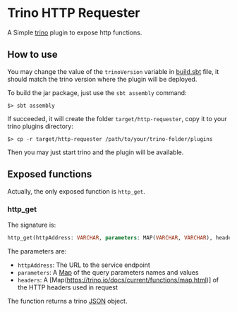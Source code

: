 # Trino HTTP Requester

A Simple [trino](https://trino.io/) plugin to expose http functions.

## How to use

You may change the value of the `trinoVersion` variable in [build.sbt](build.sbt) file, it should match the trino version where the plugin will be deployed.

To build the jar package, just use the `sbt assembly` command:

```SHELL
$> sbt assembly
```

If succeeded, it will create the folder `target/http-requester`, copy it to your trino plugins directory:

```SHELL
$> cp -r target/http-requester /path/to/your/trino-folder/plugins
```

Then you may just start trino and the plugin will be available.


## Exposed functions

Actually, the only exposed function is `http_get`.

### http_get

The signature is:

```SQL
http_get(httpAddress: VARCHAR, parameters: MAP(VARCHAR, VARCHAR), headers: MAP(VARCHAR, VARCHAR)) -> JSON
```

The parameters are:

* `httpAddress`: The URL to the service endpoint
* `parameters`: A [Map](https://trino.io/docs/current/functions/map.html) of the query parameters names and values
* `headers`: A [Map(https://trino.io/docs/current/functions/map.html)] of the HTTP headers used in request

The function returns a trino [JSON](https://trino.io/docs/current/functions/json.html#ceiling-floor-and-abs) object.